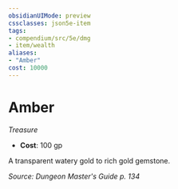 ```yaml
---
obsidianUIMode: preview
cssclasses: json5e-item
tags:
- compendium/src/5e/dmg
- item/wealth
aliases: 
- "Amber"
cost: 10000
---
```

# Amber
*Treasure*  

- **Cost**: 100 gp

A transparent watery gold to rich gold gemstone.

*Source: Dungeon Master's Guide p. 134*